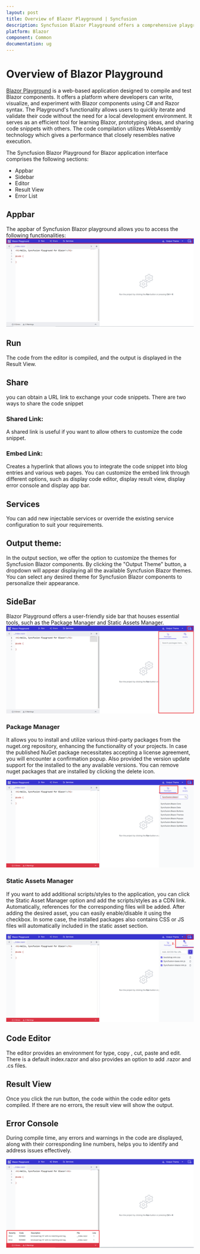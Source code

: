 ```yaml
---
layout: post
title: Overview of Blazor Playground | Syncfusion
description: Syncfusion Blazor Playground offers a comprehensive playground within your browser, empowering you to write, edit, compile, and share your Blazor components effortlessly. Explore the capabilities of Blazor components in real-time without the need for complex setups or external tools.
platform: Blazor
component: Common
documentation: ug
---
```

# Overview of Blazor Playground

[Blazor Playground](https://blazorplayground.syncfusion.com/) is a web-based application designed to compile and test Blazor components. It offers a platform where developers can write, visualize, and experiment with Blazor components using C# and Razor syntax. The Playground's functionality allows users to quickly iterate and validate their code without the need for a local development environment. It serves as an efficient tool for learning Blazor, prototyping ideas, and sharing code snippets with others. The code compilation utilizes WebAssembly technology which gives a performance that closely resembles native execution.

The Syncfusion Blazor Playground for Blazor application interface comprises the following sections:
* Appbar
* Sidebar
* Editor
* Result View
* Error List

## Appbar
The appbar of Syncfusion Blazor playground allows you to access the following functionalities: 
![Appbar](images/Appbar.png)
## Run
The code from the editor is compiled, and the output is displayed in the Result View.
## Share
you can obtain a URL link to exchange your code snippets.
There are two ways to share the code snippet
### Shared Link:
A shared link is useful if you want to allow others to customize the code snippet.
### Embed Link:
Creates a hyperlink that allows you to integrate the code snippet into blog entries and various web pages. You can customize the embed link through different options, such as display code editor, display result view, display error console and display app bar.
## Services
You can add new injectable services or override the existing service configuration to suit your requirements.
## Output theme:
In the output section, we offer the option to customize the themes for Syncfusion Blazor components. By clicking the "Output Theme" button, a dropdown will appear displaying all the available Syncfusion Blazor themes. You can select any desired theme for Syncfusion Blazor components to personalize their appearance.

## SideBar
Blazor Playground offers a user-friendly side bar that houses essential tools, such as the Package Manager and Static Assets Manager.
![SideBar](images/SideBar.png)

### Package Manager
It allows you to install and utilize various third-party packages from the nuget.org repository, enhancing the functionality of your projects. In case the published NuGet package necessitates accepting a license agreement, you will encounter a confirmation popup. Also provided the version update support for the installed to the any available versions. You can remove nuget packages that are installed by clicking the delete icon.

![Package Manager](images/Package_Manager.png)

### Static Assets Manager
If you want to add additional scripts/styles to the application, you can click the Static Asset Manager option and add the scripts/styles as a CDN link. Automatically, references for the corresponding files will be added.  After adding the desired asset, you can easily enable/disable it using the checkbox. In some case, the installed packages also contains CSS or JS files will automatically included in the static asset section.

![Static Assets Manager](images/Asset_Manager.png)
## Code Editor
The editor provides an environment for type, copy , cut, paste and edit. There is a default index.razor and also provides an option to add .razor and .cs files.

## Result View
Once you click the run button, the code within the code editor gets compiled. If there are no errors, the result view will show the output.

## Error Console
During compile time, any errors and warnings in the code are displayed, along with their corresponding line numbers, helps you to identify and address issues effectively.

![Error Console](images/ErrorConsole.png)



